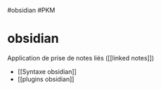 #obsidian #PKM
# obsidian

Application de prise de notes liés ([[linked notes]])

 - [[Syntaxe obsidian]]
 - [[plugins obsidian]]



